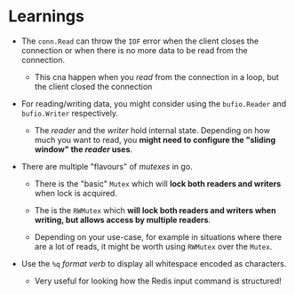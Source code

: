 # Learnings

- The `conn.Read` can throw the `IOF` error when the client closes the connection or when there is no more data to be read from the connection.

  - This cna happen when you _read_ from the connection in a loop, but the client closed the connection

- For reading/writing data, you might consider using the `bufio.Reader` and `bufio.Writer` respectively.

  - The _reader_ and the _writer_ hold internal state. Depending on how much you want to read, you **might need to configure the "sliding window" the _reader_ uses**.

- There are multiple "flavours" of _mutexes_ in go.

  - There is the "basic" `Mutex` which will **lock both readers and writers** when lock is acquired.

  - The is the `RWMutex` which **will lock both readers and writers when writing, but allows access by multiple readers**.

  - Depending on your use-case, for example in situations where there are a lot of reads, it might be worth using `RWMutex` over the `Mutex`.

- Use the `%q` _format verb_ to display all whitespace encoded as characters.

  - Very useful for looking how the Redis input command is structured!

